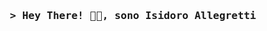 <!-- Intro  -->
<h3 align="center">
        <samp>&gt; Hey There! 🥸🤓, sono
                <b>Isidoro Allegretti</a></b>
        </samp>
</h3>


